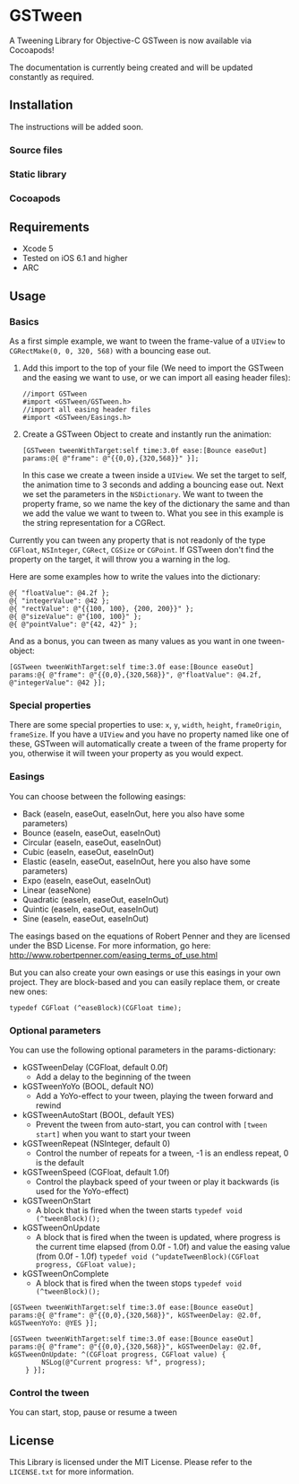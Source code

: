 GSTween
=======

A Tweening Library for Objective-C
GSTween is now available via Cocoapods!

The documentation is currently being created and will be updated constantly as required.


## Installation


The instructions will be added soon.

### Source files


### Static library


### Cocoapods


## Requirements

* Xcode 5
* Tested on iOS 6.1 and higher
* ARC


## Usage


### Basics

As a first simple example, we want to tween the frame-value of a `UIView` to `CGRectMake(0, 0, 320, 568)` with a bouncing ease out.

1. Add this import to the top of your file (We need to import the GSTween and the easing we want to use, or we can import all easing header files):
   
   ```objc
   //import GSTween
   #import <GSTween/GSTween.h>
   //import all easing header files
   #import <GSTween/Easings.h>
   ```
   
2. Create a GSTween Object to create and instantly run the animation:
   
   ```objc
   [GSTween tweenWithTarget:self time:3.0f ease:[Bounce easeOut] params:@{ @"frame": @"{{0,0},{320,568}}" }];
   ```
   
   In this case we create a tween inside a `UIView`. We set the target to self, the animation time to 3 seconds and adding a bouncing ease out. Next we set the parameters in the `NSDictionary`. We want to tween the property frame, so we name the key of the dictionary the same and than we add the value we want to tween to. What you see in this example is the string representation for a CGRect.
   
Currently you can tween any property that is not readonly of the type `CGFloat`, `NSInteger`, `CGRect`, `CGSize` or `CGPoint`. If GSTween don't find the property on the target, it will throw you a warning in the log.

Here are some examples how to write the values into the dictionary:

```objc
@{ "floatValue": @4.2f };
@{ "integerValue": @42 };
@{ "rectValue": @"{{100, 100}, {200, 200}}" };
@{ @"sizeValue": @"{100, 100}" };
@{ @"pointValue": @"{42, 42}" };
```

And as a bonus, you can tween as many values as you want in one tween-object:

```objc
[GSTween tweenWithTarget:self time:3.0f ease:[Bounce easeOut] params:@{ @"frame": @"{{0,0},{320,568}}", @"floatValue": @4.2f, @"integerValue": @42 }];
```


### Special properties

There are some special properties to use: `x`, `y`, `width`, `height`, `frameOrigin`, `frameSize`. If you have a `UIView` and you have no property named like one of these, GSTween will automatically create a tween of the frame property for you, otherwise it will tween your property as you would expect.


### Easings

You can choose between the following easings:
* Back (easeIn, easeOut, easeInOut, here you also have some parameters)
* Bounce (easeIn, easeOut, easeInOut)
* Circular (easeIn, easeOut, easeInOut)
* Cubic (easeIn, easeOut, easeInOut)
* Elastic (easeIn, easeOut, easeInOut, here you also have some parameters)
* Expo (easeIn, easeOut, easeInOut)
* Linear (easeNone)
* Quadratic (easeIn, easeOut, easeInOut)
* Quintic (easeIn, easeOut, easeInOut)
* Sine (easeIn, easeOut, easeInOut)

The easings based on the equations of Robert Penner and they are licensed under the BSD License. For more information, go here: http://www.robertpenner.com/easing_terms_of_use.html

But you can also create your own easings or use this easings in your own project. They are block-based and you can easily replace them, or create new ones:

```objc
typedef CGFloat (^easeBlock)(CGFloat time);
```


### Optional parameters

You can use the following optional parameters in the params-dictionary:

* kGSTweenDelay (CGFloat, default 0.0f)
    * Add a delay to the beginning of the tween
* kGSTweenYoYo (BOOL, default NO)
    * Add a YoYo-effect to your tween, playing the tween forward and rewind
* kGSTweenAutoStart (BOOL, default YES)
    * Prevent the tween from auto-start, you can control with `[tween start]` when you want to start your tween
* kGSTweenRepeat (NSInteger, default 0)
    * Control the number of repeats for a tween, -1 is an endless repeat, 0 is the default
* kGSTweenSpeed (CGFloat, default 1.0f)
    * Control the playback speed of your tween or play it backwards (is used for the YoYo-effect)
* kGSTweenOnStart
    * A block that is fired when the tween starts `typedef void (^tweenBlock)();`
* kGSTweenOnUpdate
    * A block that is fired when the tween is updated, where progress is the current time elapsed (from 0.0f - 1.0f) and value the easing value (from 0.0f - 1.0f) `typedef void (^updateTweenBlock)(CGFloat progress, CGFloat value);`
* kGSTweenOnComplete
    * A block that is fired when the tween stops `typedef void (^tweenBlock)();`

```objc
[GSTween tweenWithTarget:self time:3.0f ease:[Bounce easeOut] params:@{ @"frame": @"{{0,0},{320,568}}", kGSTweenDelay: @2.0f, kGSTweenYoYo: @YES }];

[GSTween tweenWithTarget:self time:3.0f ease:[Bounce easeOut] params:@{ @"frame": @"{{0,0},{320,568}}", kGSTweenDelay: @2.0f, kGSTweenOnUpdate: ^(CGFloat progress, CGFloat value) {
        NSLog(@"Current progress: %f", progress);
    } }];
```


### Control the tween

You can start, stop, pause or resume a tween


## License

This Library is licensed under the MIT License. Please refer to the `LICENSE.txt` for more information.

